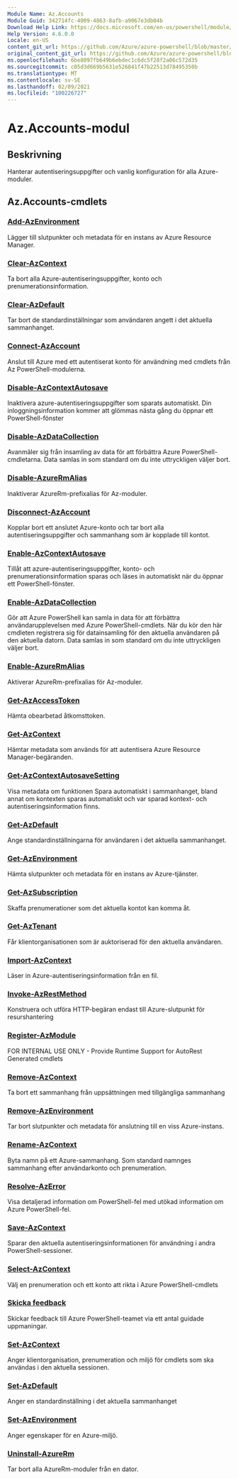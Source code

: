 ```yaml
---
Module Name: Az.Accounts
Module Guid: 342714fc-4009-4863-8afb-a9067e3db04b
Download Help Link: https://docs.microsoft.com/en-us/powershell/module/az.accounts
Help Version: 4.6.0.0
Locale: en-US
content_git_url: https://github.com/Azure/azure-powershell/blob/master/src/Accounts/Accounts/help/Az.Accounts.md
original_content_git_url: https://github.com/Azure/azure-powershell/blob/master/src/Accounts/Accounts/help/Az.Accounts.md
ms.openlocfilehash: 6be8097fb649b6ebdec1c6dc5f28f2a06c572d35
ms.sourcegitcommit: c05d3d669b5631e526841f47b22513d78495350b
ms.translationtype: MT
ms.contentlocale: sv-SE
ms.lasthandoff: 02/09/2021
ms.locfileid: "100226727"
---
```

# Az.Accounts-modul
## Beskrivning
Hanterar autentiseringsuppgifter och vanlig konfiguration för alla Azure-moduler.

## Az.Accounts-cmdlets
### [Add-AzEnvironment](Add-AzEnvironment.md)
Lägger till slutpunkter och metadata för en instans av Azure Resource Manager.

### [Clear-AzContext](Clear-AzContext.md)
Ta bort alla Azure-autentiseringsuppgifter, konto och prenumerationsinformation.

### [Clear-AzDefault](Clear-AzDefault.md)
Tar bort de standardinställningar som användaren angett i det aktuella sammanhanget.

### [Connect-AzAccount](Connect-AzAccount.md)
Anslut till Azure med ett autentiserat konto för användning med cmdlets från Az PowerShell-modulerna.

### [Disable-AzContextAutosave](Disable-AzContextAutosave.md)
Inaktivera azure-autentiseringsuppgifter som sparats automatiskt.  Din inloggningsinformation kommer att glömmas nästa gång du öppnar ett PowerShell-fönster

### [Disable-AzDataCollection](Disable-AzDataCollection.md)
Avanmäler sig från insamling av data för att förbättra Azure PowerShell-cmdletarna. Data samlas in som standard om du inte uttryckligen väljer bort.

### [Disable-AzureRmAlias](Disable-AzureRmAlias.md)
Inaktiverar AzureRm-prefixalias för Az-moduler.

### [Disconnect-AzAccount](Disconnect-AzAccount.md)
Kopplar bort ett anslutet Azure-konto och tar bort alla autentiseringsuppgifter och sammanhang som är kopplade till kontot.

### [Enable-AzContextAutosave](Enable-AzContextAutosave.md)
Tillåt att azure-autentiseringsuppgifter, konto- och prenumerationsinformation sparas och läses in automatiskt när du öppnar ett PowerShell-fönster. 

### [Enable-AzDataCollection](Enable-AzDataCollection.md)
Gör att Azure PowerShell kan samla in data för att förbättra användarupplevelsen med Azure PowerShell-cmdlets. När du kör den här cmdleten registrera sig för datainsamling för den aktuella användaren på den aktuella datorn. Data samlas in som standard om du inte uttryckligen väljer bort.

### [Enable-AzureRmAlias](Enable-AzureRmAlias.md)
Aktiverar AzureRm-prefixalias för Az-moduler.

### [Get-AzAccessToken](Get-AzAccessToken.md)
Hämta obearbetad åtkomsttoken.

### [Get-AzContext](Get-AzContext.md)
Hämtar metadata som används för att autentisera Azure Resource Manager-begäranden.

### [Get-AzContextAutosaveSetting](Get-AzContextAutosaveSetting.md)
Visa metadata om funktionen Spara automatiskt i sammanhanget, bland annat om kontexten sparas automatiskt och var sparad kontext- och autentiseringsinformation finns.

### [Get-AzDefault](Get-AzDefault.md)
Ange standardinställningarna för användaren i det aktuella sammanhanget.

### [Get-AzEnvironment](Get-AzEnvironment.md)
Hämta slutpunkter och metadata för en instans av Azure-tjänster.

### [Get-AzSubscription](Get-AzSubscription.md)
Skaffa prenumerationer som det aktuella kontot kan komma åt.

### [Get-AzTenant](Get-AzTenant.md)
Får klientorganisationen som är auktoriserad för den aktuella användaren.

### [Import-AzContext](Import-AzContext.md)
Läser in Azure-autentiseringsinformation från en fil.

### [Invoke-AzRestMethod](Invoke-AzRestMethod.md)
Konstruera och utföra HTTP-begäran endast till Azure-slutpunkt för resurshantering

### [Register-AzModule](Register-AzModule.md)
FOR INTERNAL USE ONLY - Provide Runtime Support for AutoRest Generated cmdlets

### [Remove-AzContext](Remove-AzContext.md)
Ta bort ett sammanhang från uppsättningen med tillgängliga sammanhang

### [Remove-AzEnvironment](Remove-AzEnvironment.md)
Tar bort slutpunkter och metadata för anslutning till en viss Azure-instans.

### [Rename-AzContext](Rename-AzContext.md)
Byta namn på ett Azure-sammanhang.  Som standard namnges sammanhang efter användarkonto och prenumeration.

### [Resolve-AzError](Resolve-AzError.md)
Visa detaljerad information om PowerShell-fel med utökad information om Azure PowerShell-fel.

### [Save-AzContext](Save-AzContext.md)
Sparar den aktuella autentiseringsinformationen för användning i andra PowerShell-sessioner.

### [Select-AzContext](Select-AzContext.md)
Välj en prenumeration och ett konto att rikta i Azure PowerShell-cmdlets

### [Skicka feedback](Send-Feedback.md)
Skickar feedback till Azure PowerShell-teamet via ett antal guidade uppmaningar.

### [Set-AzContext](Set-AzContext.md)
Anger klientorganisation, prenumeration och miljö för cmdlets som ska användas i den aktuella sessionen.

### [Set-AzDefault](Set-AzDefault.md)
Anger en standardinställning i det aktuella sammanhanget

### [Set-AzEnvironment](Set-AzEnvironment.md)
Anger egenskaper för en Azure-miljö.

### [Uninstall-AzureRm](Uninstall-AzureRm.md)
Tar bort alla AzureRm-moduler från en dator.

